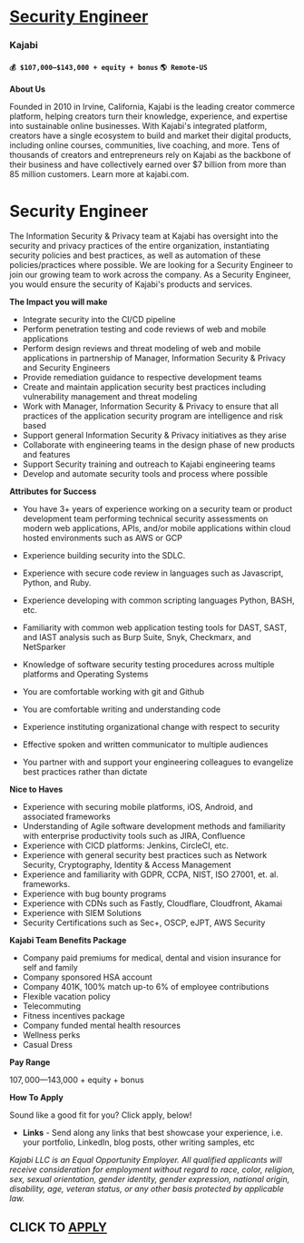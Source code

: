 # [Security Engineer](https://www.remotewlb.com/apply/security-engineer-120036)  
### Kajabi  
#### `💰 $107,000—$143,000 + equity + bonus` `🌎 Remote-US`  

**About Us**

Founded in 2010 in Irvine, California, Kajabi is the leading creator commerce platform, helping creators turn their knowledge, experience, and expertise into sustainable online businesses. With Kajabi's integrated platform, creators have a single ecosystem to build and market their digital products, including online courses, communities, live coaching, and more. Tens of thousands of creators and entrepreneurs rely on Kajabi as the backbone of their business and have collectively earned over $7 billion from more than 85 million customers. Learn more at kajabi.com.

# **Security Engineer**

The Information Security & Privacy team at Kajabi has oversight into the security and privacy practices of the entire organization, instantiating security policies and best practices, as well as automation of these policies/practices where possible. We are looking for a Security Engineer to join our growing team to work across the company. As a Security Engineer, you would ensure the security of Kajabi's products and services.

**The Impact you will make**

  * Integrate security into the CI/CD pipeline
  * Perform penetration testing and code reviews of web and mobile applications
  * Perform design reviews and threat modeling of web and mobile applications in partnership of Manager, Information Security & Privacy and Security Engineers
  * Provide remediation guidance to respective development teams
  * Create and maintain application security best practices including vulnerability management and threat modeling
  * Work with Manager, Information Security & Privacy to ensure that all practices of the application security program are intelligence and risk based
  * Support general Information Security & Privacy initiatives as they arise
  * Collaborate with engineering teams in the design phase of new products and features
  * Support Security training and outreach to Kajabi engineering teams
  * Develop and automate security tools and process where possible

**Attributes for Success**

  * You have 3+ years of experience working on a security team or product development team performing technical security assessments on modern web applications, APIs, and/or mobile applications within cloud hosted environments such as AWS or GCP
  * Experience building security into the SDLC.
  * Experience with secure code review in languages such as Javascript, Python, and Ruby.
  * Experience developing with common scripting languages Python, BASH, etc.
  * Familiarity with common web application testing tools for DAST, SAST, and IAST analysis such as Burp Suite, Snyk, Checkmarx, and NetSparker
  * Knowledge of software security testing procedures across multiple platforms and Operating Systems

  * You are comfortable working with git and Github
  * You are comfortable writing and understanding code
  * Experience instituting organizational change with respect to security
  * Effective spoken and written communicator to multiple audiences
  * You partner with and support your engineering colleagues to evangelize best practices rather than dictate

**Nice to Haves**

  * Experience with securing mobile platforms, iOS, Android, and associated frameworks
  * Understanding of Agile software development methods and familiarity with enterprise productivity tools such as JIRA, Confluence
  * Experience with CICD platforms: Jenkins, CircleCI, etc.
  * Experience with general security best practices such as Network Security, Cryptography, Identity & Access Management 
  * Experience and familiarity with GDPR, CCPA, NIST, ISO 27001, et. al. frameworks.
  * Experience with bug bounty programs
  * Experience with CDNs such as Fastly, Cloudflare, Cloudfront, Akamai
  * Experience with SIEM Solutions
  * Security Certifications such as Sec+, OSCP, eJPT, AWS Security

**Kajabi Team Benefits Package**

  * Company paid premiums for medical, dental and vision insurance for self and family
  * Company sponsored HSA account
  * Company 401K, 100% match up-to 6% of employee contributions 
  * Flexible vacation policy
  * Telecommuting 
  * Fitness incentives package
  * Company funded mental health resources
  * Wellness perks
  * Casual Dress

**Pay Range**

$107,000—$143,000 + equity + bonus

**How To Apply**

Sound like a good fit for you? Click apply, below!

  * **Links** \- Send along any links that best showcase your experience, i.e. your portfolio, LinkedIn, blog posts, other writing samples, etc

_Kajabi LLC is an Equal Opportunity Employer. All qualified applicants will receive consideration for employment without regard to race, color, religion, sex, sexual orientation, gender identity, gender expression, national origin, disability, age, veteran status, or any other basis protected by applicable law._

  
## CLICK TO [APPLY](https://www.remotewlb.com/apply/security-engineer-120036)

